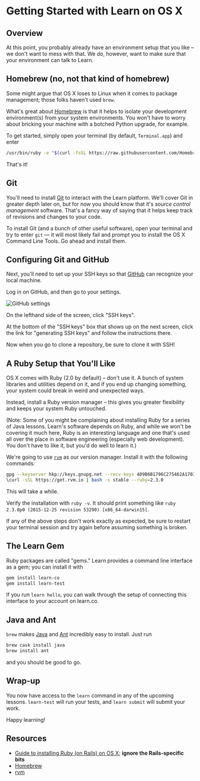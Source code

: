 # Getting Started with Learn on OS X

## Overview

At this point, you probably already have an environment setup that you like – we don't want to mess with that. We _do_, however, want to make sure that your environment can talk to Learn.

## Homebrew (no, not that kind of homebrew)

Some might argue that OS X loses to Linux when it comes to package management; those folks haven't used `brew`.

What's great about [Homebrew](http://brew.sh/) is that it helps to isolate your development environment(s) from your system environments. You won't have to worry about bricking your machine with a botched Python upgrade, for example.

To get started, simply open your terminal (by default, `Terminal.app`) and enter

```bash
/usr/bin/ruby -e "$(curl -fsSL https://raw.githubusercontent.com/Homebrew/install/master/install)"
```

That's it!

## Git

You'll need to install [Git](https://git-scm.com/) to interact with the Learn platform. We'll cover Git in greater depth later on, but for now you should know that it's _source control management_ software. That's a fancy way of saying that it helps keep track of revisions and changes to your code.

To install Git (and a bunch of other useful software), open your terminal and try to enter `git` — it will most likely fail and prompt you to install the OS X Command Line Tools. Go ahead and install them.

## Configuring Git and GitHub

Next, you'll need to set up your SSH keys so that [GitHub](https://github.com) can recognize your local machine.

Log in on GitHub, and then go to your settings.

![GitHub settings](https://curriculum-content.s3.amazonaws.com/javacs/github_settings.png)

On the lefthand side of the screen, click "SSH keys".

At the bottom of the "SSH keys" box that shows up on the next screen, click the link for "generating SSH keys" and follow the instructions there.

Now when you go to clone a repository, be sure to clone it with SSH!

## A Ruby Setup that You'll Like

OS X comes with Ruby (2.0 by default) – don't use it. A bunch of system libraries and utilities depend on it, and if you end up changing something, your system could break in weird and unexpected ways.

Instead, install a Ruby version manager – this gives you greater flexibility and keeps your system Ruby untouched.

(Note: Some of you might be complaining about installing Ruby for a series of Java lessons. Learn's software depends on Ruby, and while we won't be covering it much here, Ruby is an interesting language and one that's used all over the place in software engineering (especially web development). You don't have to like it, but you'd do well to learn it.)

We're going to use [`rvm`](https://rvm.io/) as our version manager. Install it with the following commands:

```bash
gpg --keyserver hkp://keys.gnupg.net --recv-keys 409B6B1796C275462A1703113804BB82D39DC0E3
\curl -sSL https://get.rvm.io | bash -s stable --ruby=2.3.0
```

This will take a while.

Verify the installation with `ruby -v`. It should print something like `ruby 2.3.0p0 (2015-12-25 revision 53290) [x86_64-darwin15]`.

If any of the above steps don't work exactly as expected, be sure to restart your terminal session and try again before assuming something is broken.


## The Learn Gem

Ruby packages are called "gems." Learn provides a command line interface as a gem; you can install it with

``` bash
gem install learn-co
gem install learn-test
```

If you run `learn hello`, you can walk through the setup of connecting this interface to your account on learn.co.

## Java and Ant

`brew` makes [Java](https://java.com/en/download/) and [Ant](http://ant.apache.org/) incredibly easy to install. Just run

```bash
brew cask install java
brew install ant
```

and you should be good to go.

## Wrap-up

You now have access to the `learn` command in any of the upcoming lessons. `learn-test` will run your tests, and `learn submit` will submit your work.

Happy learning!


## Resources

- [Guide to installing Ruby (on Rails) on OS X](https://gorails.com/setup/osx/10.11-el-capitan); **ignore the Rails-specific bits**
- [Homebrew](http://brew.sh/)
- [rvm](https://rvm.io/)

